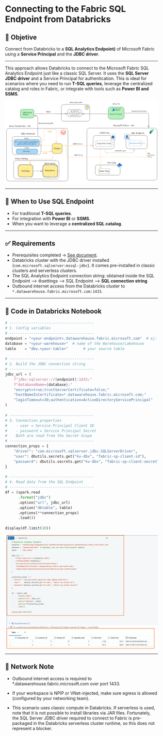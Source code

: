 # Connecting to the Fabric SQL Endpoint from Databricks

## 🎯 Objetive
Connect from Databricks to a **SQL Analytics Endpoint)** of Microsoft Fabric using a **Service Principal** and the **JDBC driver**.

---

This approach allows Databricks to connect to the Microsoft Fabric SQL Analytics Endpoint just like a classic SQL Server. It uses the **SQL Server JDBC driver** and a Service Principal for authentication. This is ideal for scenarios where you need to run **T-SQL queries**, leverage the centralized catalog and roles in Fabric, or integrate with tools such as **Power BI and SSMS**.

![SP](../assets/img/archi.png)

---

## 🚦 When to Use SQL Endpoint
- For traditional **T-SQL queries**.  
- For integration with **Power BI** or **SSMS**.  
- When you want to leverage a **centralized SQL catalog**.

---

## ✅ Requirements
- Prerequisites completed → [See document](00-prerequisitos.md).  
- Databricks cluster with the JDBC driver installed (`com.microsoft.sqlserver:mssql-jdbc`). It comes pre-installed in classic clusters and serverless clusters.
- The SQL Analytics Endpoint connection string: obtained inside the SQL Endpoint --> ⚙️settings --> SQL Endpoint --> **SQL connection string**
- Outbound internet access from the Databricks cluster to `*.datawarehouse.fabric.microsoft.com:1433`.

---

## 🔐 Code in Databricks Notebook

```python
# ---------------------------------------
# 1. Config variables
# ---------------------------------------
endpoint = "<your-endpoint>.datawarehouse.fabric.microsoft.com"  # ej: abcd1234.datawarehouse.fabric.microsoft.com
database = "<your-warehouse>"  # name of the Warehouse/Lakehouse
table    = "dbo.<your-table>"       # your source table 

# ---------------------------------------
# 2. Build the JDBC connection string
# ---------------------------------------
jdbc_url = (
    f"jdbc:sqlserver://{endpoint}:1433;"
    f"databaseName={database};"
    "encrypt=true;trustServerCertificate=false;"
    "hostNameInCertificate=*.datawarehouse.fabric.microsoft.com;"
    "loginTimeout=30;authentication=ActiveDirectoryServicePrincipal"
)

# ---------------------------------------
# 3. Connection properties
#    - user = Service Principal Client ID
#    - password = Service Principal Secret
#    Both are read from the Secret Scope
# ---------------------------------------
connection_props = {
    "driver": "com.microsoft.sqlserver.jdbc.SQLServerDriver",
    "user": dbutils.secrets.get("kv-dbx", "fabric-sp-client-id"),
    "password": dbutils.secrets.get("kv-dbx", "fabric-sp-client-secret"),
}

# ---------------------------------------
# 4. Read data from the SQL Endpoint
# ---------------------------------------
df = (spark.read
      .format("jdbc")
      .option("url", jdbc_url)
      .option("dbtable", table)
      .options(**connection_props)
      .load())

display(df.limit(10))

```

![SP](../assets/img/dbx-fabric-3.png)

---

## 📌 Network Note

- Outbound internet access is required to *.datawarehouse.fabric.microsoft.com over port 1433.

- If your workspace is NPIP or VNet-injected, make sure egress is allowed (configured by your networking team).

- This scenario uses classic compute in Databricks. If serverless is used, note that it is not possible to install libraries via JAR files. Fortunately, the SQL Server JDBC driver required to connect to Fabric is pre-        packaged in the Databricks serverless cluster runtime, so this does not represent a blocker.
